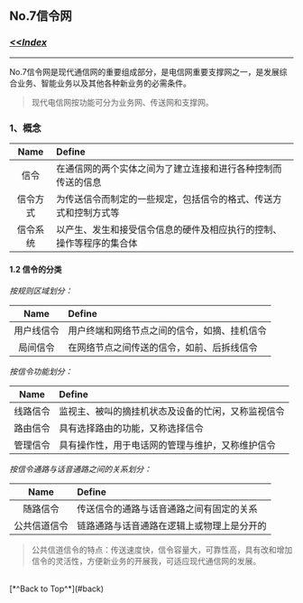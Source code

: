 ## <span id="back">No.7信令网</span> ##

### [*<<Index*](http://sheldonjie.github.io/)
----------

No.7信令网是现代通信网的重要组成部分，是电信网重要支撑网之一，是发展综合业务、智能业务以及其他各种新业务的必需条件。

> 现代电信网按功能可分为业务网、传送网和支撑网。

### 1、概念 ###

|Name|Define|
|:----:|:----|
|信令|在通信网的两个实体之间为了建立连接和进行各种控制而传送的信息|
|信令方式|为传送信令而制定的一些规定，包括信令的格式、传送方式和控制方式等|
|信令系统|以产生、发生和接受信令信息的硬件及相应执行的控制、操作等程序的集合体|

#### 1.2 信令的分类 ####

*按规则区域划分：*

|Name|Define|
|:----:|:----|
|用户线信令|用户终端和网络节点之间的信令，如摘、挂机信令|
|局间信令|在网络节点之间传送的信令，如前、后拆线信令|

*按信令功能划分：*

|Name|Define|
|:----:|:----|
|线路信令|监视主、被叫的摘挂机状态及设备的忙闲，又称监视信令|
|路由信令|具有选择路由的功能，又称选择信令|
|管理信令|具有操作性，用于电话网的管理与维护，又称维护信令|

*按信令通路与话音通路之间的关系划分：*

|Name|Define|
|:----:|:----|
|随路信令|传送信令的通路与话音通路之间有固定的关系|
|公共信道信令|链路通路与话音通路在逻辑上或物理上是分开的|
> 公共信道信令的特点：传送速度快，信令容量大，可靠性高，具有改和增加信令的灵活性，方便新业务的开展我，可适应现代通信网的发展。





<br>
[*^Back to Top^*](#back)
